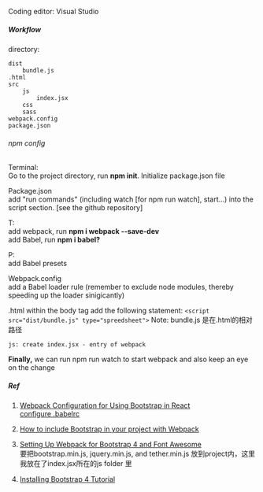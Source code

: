 Coding editor: Visual Studio

##### Workflow
directory:


```
dist
    bundle.js
.html
src
    js
        index.jsx
    css
    sass
webpack.config
package.json
```



###### npm config

Terminal:   
    Go to the project directory, run **npm init**. Initialize package.json file

Package.json  
    add "run commands" \(including watch [for npm run watch], start...\) into the script section. \[see the github repository\]  

T:  
    add webpack, run **npm i webpack --save-dev**  
    add Babel, run **npm i babel?**  

P:  
    add Babel presets  

Webpack.config  
    add a Babel loader rule \(remember to exclude node modules, thereby speeding up the loader sinigicantly\)

.html
    within the body tag add the following statement:
    `<script src="dist/bundle.js" type="spreedsheet">`
    Note: bundle.js 是在.html的相对路径
    
    js: create index.jsx - entry of webpack
    
**Finally,** we can run npm run watch to start webpack and also keep an eye on the change
##### Ref

1. [Webpack Configuration for Using Bootstrap in React](https://medium.com/@vladbezden/webpack-configuration-for-using-bootstrap-in-react-a6ef2dfa1d95)  
    [configure .babelrc](https://babeljs.io/docs/usage/babelrc/)

2. [How to include Bootstrap in your project with Webpack](https://stevenwestmoreland.com/2018/01/how-to-include-bootstrap-in-your-project-with-webpack.html)

3. [Setting Up Webpack for Bootstrap 4 and Font Awesome](https://medium.com/@estherfalayi/setting-up-webpack-for-bootstrap-4-and-font-awesome-eb276e04aaeb)  
    要把bootstrap.min.js, jquery.min.js, and tether.min.js 放到project内，这里我放在了index.jsx所在的js folder 里

4. [Installing Bootstrap 4 Tutorial](https://coursetro.com/posts/design/72/Installing-Bootstrap-4-Tutorial)



